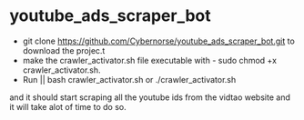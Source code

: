# youtube_ads_scraper_bot
* git clone https://github.com/Cybernorse/youtube_ads_scraper_bot.git to download the projec.t 
* make the crawler_activator.sh file executable with - sudo chmod +x crawler_activator.sh.
* Run || bash crawler_activator.sh or ./crawler_activator.sh

and it should start scraping all the youtube ids from the vidtao website and it will take alot of time to do so. 
